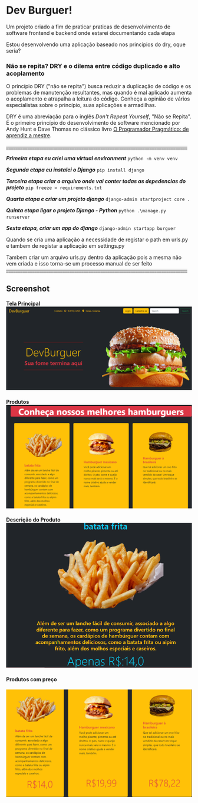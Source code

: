 
# Dev Burguer!

Um projeto criado a fim de praticar praticas de desenvolvimento de software frontend e backend onde estarei documentando cada etapa

Estou desenvolvendo uma aplicação baseado nos principios do dry, oque seria?

### Não se repita? DRY e o dilema entre código duplicado e alto acoplamento
O princípio DRY ("não se repita") busca reduzir a duplicação de código e os problemas de manutenção resultantes, mas quando é mal aplicado aumenta o acoplamento e atrapalha a leitura do código. Conheça a opinião de vários especialistas sobre o princípio, suas aplicações e armadilhas.

DRY é uma abreviação para o inglês  _Don't Repeat Yourself_, "Não se Repita". É o primeiro princípio do desenvolvimento de software mencionado por Andy Hunt e Dave Thomas no clássico livro  [O Programador Pragmático: de aprendiz a mestre](http://en.wikipedia.org/wiki/The_Pragmatic_Programmer).

~~_____________________________________________________________________________~~

***Primeira etapa eu criei uma virtual environment***
``
python -m venv venv
``

***Segunda etapa eu instalei o Django***
``
pip install django
``

***Terceira  etapa criar o arquivo onde vai conter todas as depedencias do projeto***
``
pip freeze > requirements.txt
``

***Quarta etapa e criar um projeto django***
``
 django-admin startproject core .
 ``

***Quinta etapa ligar o projeto Django - Python***
``
python .\manage.py runserver
 ``

***Sexta etapa, criar um app do django***
``
 django-admin startapp burguer
 ``
 
Quando se cria uma aplicação a necessidade de registar o path em urls.py e tambem de registar a aplicação em settings.py

Tambem criar um arquivo urls.py dentro da aplicação pois a mesma não vem criada e isso torna-se um processo manual de ser feito
~~_____________________________________________________________________________~~

## Screenshot

#### Tela Principal![enter image description here](https://github.com/IltonBJSilva/devburguer/blob/master/static/images/burguer/screenshot/devburguer.png?raw=true)


#### Produtos![enter image description here](https://github.com/IltonBJSilva/devburguer/blob/master/static/images/burguer/screenshot/devburguer%2002.png?raw=true)

#### Descrição do Produto![enter image description here](https://github.com/IltonBJSilva/devburguer/blob/master/static/images/burguer/screenshot/devburguer%2004.png?raw=true)

#### Produtos com preço
![enter image description here](https://github.com/IltonBJSilva/devburguer/blob/master/static/images/burguer/screenshot/devburguer%2003.png?raw=true)
